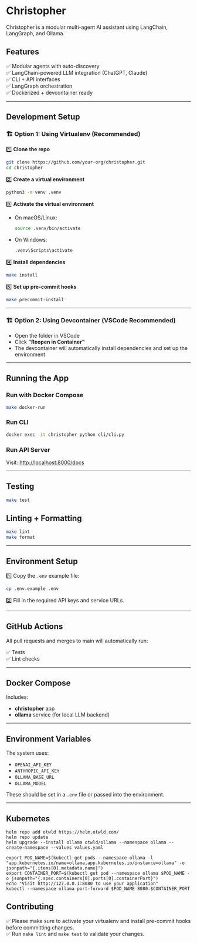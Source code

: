 # Christopher

Christopher is a modular multi-agent AI assistant using LangChain, LangGraph, and Ollama.

## Features

✅ Modular agents with auto-discovery  
✅ LangChain-powered LLM integration (ChatGPT, Claude)  
✅ CLI + API interfaces  
✅ LangGraph orchestration  
✅ Dockerized + devcontainer ready

---

## Development Setup

### 🏗 Option 1: Using Virtualenv (Recommended)

1️⃣ **Clone the repo**

```bash
git clone https://github.com/your-org/christopher.git
cd christopher
```

2️⃣ **Create a virtual environment**

```bash
python3 -m venv .venv
```

3️⃣ **Activate the virtual environment**

- On macOS/Linux:
  ```bash
  source .venv/bin/activate
  ```
- On Windows:
  ```bash
  .venv\Scripts\activate
  ```

4️⃣ **Install dependencies**

```bash
make install
```

5️⃣ **Set up pre-commit hooks**

```bash
make precommit-install
```

---

### 🏗 Option 2: Using Devcontainer (VSCode Recommended)

- Open the folder in VSCode
- Click **"Reopen in Container"**
- The devcontainer will automatically install dependencies and set up the environment

---

## Running the App

### Run with Docker Compose

```bash
make docker-run
```

### Run CLI

```bash
docker exec -it christopher python cli/cli.py
```

### Run API Server

Visit: [http://localhost:8000/docs](http://localhost:8000/docs)

---

## Testing

```bash
make test
```

## Linting + Formatting

```bash
make lint
make format
```

---

## Environment Setup

1️⃣ Copy the `.env` example file:

```bash
cp .env.example .env
```

2️⃣ Fill in the required API keys and service URLs.

---

## GitHub Actions

All pull requests and merges to main will automatically run:

✅ Tests  
✅ Lint checks

---

## Docker Compose

Includes:
- **christopher** app
- **ollama** service (for local LLM backend)

---

## Environment Variables

The system uses:

- `OPENAI_API_KEY`
- `ANTHROPIC_API_KEY`
- `OLLAMA_BASE_URL`
- `OLLAMA_MODEL`

These should be set in a `.env` file or passed into the environment.

---

## Kubernetes

```
helm repo add otwld https://helm.otwld.com/
helm repo update
helm upgrade --install ollama otwld/ollama --namespace ollama --create-namespace --values values.yaml
```

```
export POD_NAME=$(kubectl get pods --namespace ollama -l "app.kubernetes.io/name=ollama,app.kubernetes.io/instance=ollama" -o jsonpath="{.items[0].metadata.name}")
export CONTAINER_PORT=$(kubectl get pod --namespace ollama $POD_NAME -o jsonpath="{.spec.containers[0].ports[0].containerPort}")
echo "Visit http://127.0.0.1:8080 to use your application"
kubectl --namespace ollama port-forward $POD_NAME 8080:$CONTAINER_PORT
```

## Contributing

✅ Please make sure to activate your virtualenv and install pre-commit hooks before committing changes.  
✅ Run `make lint` and `make test` to validate your changes.

